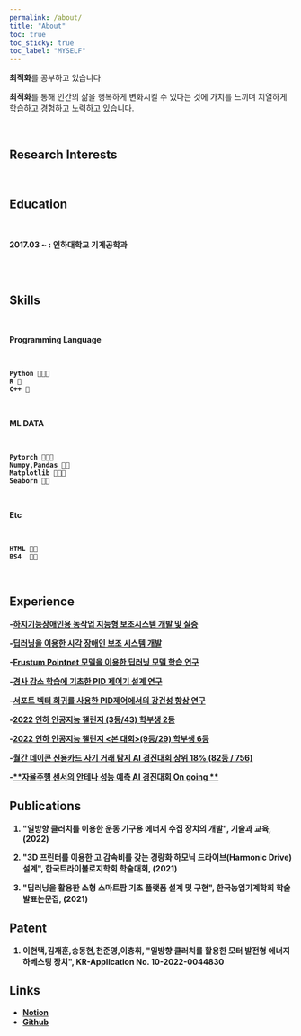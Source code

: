 ```yaml
---
permalink: /about/
title: "About"
toc: true
toc_sticky: true
toc_label: "MYSELF"
---
```


**최적화**를 공부하고 있습니다

**최적화**를 통해 인간의 삶을 행복하게 변화시킬 수 있다는 것에 가치를 느끼며 치열하게 학습하고 경험하고 노력하고 있습니다.

<br/>


## **Research Interests**



<br/>



## **Education**

<br/>

<b> 2017.03 ~ : 인하대학교 기계공학과 <b>


<br/>




<!--## **Work Experience** -->



<br/>





## **Skills**

<br/>

**Programming Language**

<br/>

    Python 💚💚💚
    R 💚
    C++ 💚
    
<br/>

**ML DATA**

<br/>
    
    Pytorch 💚💚💚
    Numpy,Pandas 💚💚
    Matplotlib 💚💚💚
    Seaborn 💚💚
    
<br/>

**Etc**

<br/>

    HTML 💚💚
    BS4  💚💚
    
<br/>
    

<!--## **Certifications** -->

## **Experience**
  
  
 -[**하지기능장애인용 농작업 지능형 보조시스템 개발 및 실증**](https://cheon12.github.io/about/)
     
 -[**딥러닝을 이용한 시각 장애인 보조 시스템 개발**](https://cheon12.github.io/about/)
  
 -[**Frustum Pointnet 모델을 이용한 딥러닝 모델 학습 연구**](https://cheon12.github.io/about/)
  
 -[**경사 감소 학습에 기초한 PID 제어기 설계 연구**](https://cheon12.github.io/about/)
  
 -[**서포트 벡터 회귀를 사용한 PID제어에서의 강건성 향상 연구**](https://cheon12.github.io/about/)
  
 -[**2022 인하 인공지능 챌린지 (3등/43) 학부생 2등**](https://cheon12.github.io/about/)
  
 -[**2022 인하 인공지능 챌린지 <본 대회>(9등/29) 학부생 6등**](https://cheon12.github.io/about/)
  
 -[**월간 데이콘 신용카드 사기 거래 탐지 AI 경진대회 상위 18% (82등 / 756)**](https://cheon12.github.io/about/)
  
 -[**자율주행 센서의 안테나 성능 예측 AI 경진대회 **On going** **](https://cheon12.github.io/about/)
  
  
  
## **Publications**
  
  1. "일방향 클러치를 이용한 운동 기구용 에너지 수집 장치의 개발", 기술과 교육, (2022)

  2. "3D 프린터를 이용한 고 감속비를 갖는 경량화 하모닉 드라이브(Harmonic Drive) 설계", 한국트라이볼로지학회 학술대회, (2021)

  3. "딥러닝을 활용한 소형 스마트팜 기초 플랫폼 설계 및 구현", 한국농업기계학회 학술발표논문집, (2021)
  
  

## **Patent**
  
  1. 이현택,김재훈,송동현,천준영,이충휘, "일방향 클러치를 활용한 모터 발전형 에너지 하베스팅 장치", KR-Application No. 10-2022-0044830
  
  

## Links
- [**Notion**](https://scratched-rayon-d71.notion.site/b0d17a08c46847aa868248582573b85e)
- [**Github**](https://github.com/cheon12)

    
    

